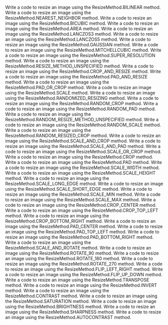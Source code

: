 Write a code to resize an image using the ResizeMethod.BILINEAR method.
Write a code to resize an image using the ResizeMethod.NEAREST_NEIGHBOR method.
Write a code to resize an image using the ResizeMethod.BICUBIC method.
Write a code to resize an image using the ResizeMethod.AREA method.
Write a code to resize an image using the ResizeMethod.LANCZOS3 method.
Write a code to resize an image using the ResizeMethod.LANCZOS5 method.
Write a code to resize an image using the ResizeMethod.GAUSSIAN method.
Write a code to resize an image using the ResizeMethod.MITCHELLCUBIC method.
Write a code to resize an image using the ResizeMethod.SUPER_RESOLUTION method.
Write a code to resize an image using the ResizeMethod.RESIZE_METHOD_UNSPECIFIED method.
Write a code to resize an image using the ResizeMethod.CROP_AND_RESIZE method.
Write a code to resize an image using the ResizeMethod.PAD_AND_RESIZE method.
Write a code to resize an image using the ResizeMethod.PAD_OR_CROP method.
Write a code to resize an image using the ResizeMethod.SCALE method.
Write a code to resize an image using the ResizeMethod.RANDOMIZED_RESIZING method.
Write a code to resize an image using the ResizeMethod.RANDOM_CROP method.
Write a code to resize an image using the ResizeMethod.RANDOM_PAD method.
Write a code to resize an image using the ResizeMethod.RANDOM_RESIZE_METHOD_UNSPECIFIED method.
Write a code to resize an image using the ResizeMethod.RANDOM_SCALE method.
Write a code to resize an image using the ResizeMethod.RANDOM_RESIZED_CROP method.
Write a code to resize an image using the ResizeMethod.SCALE_AND_CROP method.
Write a code to resize an image using the ResizeMethod.SCALE_AND_PAD method.
Write a code to resize an image using the ResizeMethod.SCALE_OR_CROP method.
Write a code to resize an image using the ResizeMethod.CROP method.
Write a code to resize an image using the ResizeMethod.PAD method.
Write a code to resize an image using the ResizeMethod.SCALE_WIDTH method.
Write a code to resize an image using the ResizeMethod.SCALE_HEIGHT method.
Write a code to resize an image using the ResizeMethod.SCALE_LONG_EDGE method.
Write a code to resize an image using the ResizeMethod.SCALE_SHORT_EDGE method.
Write a code to resize an image using the ResizeMethod.SCALE_MIN method.
Write a code to resize an image using the ResizeMethod.SCALE_MAX method.
Write a code to resize an image using the ResizeMethod.CROP_CENTER method.
Write a code to resize an image using the ResizeMethod.CROP_TOP_LEFT method.
Write a code to resize an image using the ResizeMethod.CROP_BOTTOM_RIGHT method.
Write a code to resize an image using the ResizeMethod.PAD_CENTER method.
Write a code to resize an image using the ResizeMethod.PAD_TOP_LEFT method.
Write a code to resize an image using the ResizeMethod.PAD_BOTTOM_RIGHT method.
Write a code to resize an image using the ResizeMethod.SCALE_AND_ROTATE method.
Write a code to resize an image using the ResizeMethod.ROTATE_90 method.
Write a code to resize an image using the ResizeMethod.ROTATE_180 method.
Write a code to resize an image using the ResizeMethod.ROTATE_270 method.
Write a code to resize an image using the ResizeMethod.FLIP_LEFT_RIGHT method.
Write a code to resize an image using the ResizeMethod.FLIP_UP_DOWN method.
Write a code to resize an image using the ResizeMethod.TRANSPOSE method.
Write a code to resize an image using the ResizeMethod.INVERT method.
Write a code to resize an image using the ResizeMethod.CONTRAST method.
Write a code to resize an image using the ResizeMethod.SATURATION method.
Write a code to resize an image using the ResizeMethod.BRIGHTNESS method.
Write a code to resize an image using the ResizeMethod.SHARPNESS method.
Write a code to resize an image using the ResizeMethod.AUTOCONTRAST method.
